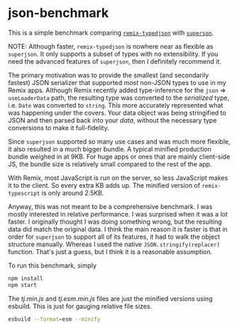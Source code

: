 # json-benchmark

This is a simple benchmark comparing [`remix-typedjson`](https://github.com/kiliman/remix-typedjson) with [`superson`](https://github.com/blitz-js/superjson).

NOTE: Although faster, `remix-typedjson` is nowhere near as flexible as `superjson`. It only supports a subset of types with no extensibility. If you need the advanced features of `superjson`, then I definitely recommend it.

The primary motivation was to provide the smallest (and secondarily fastest) JSON serializer that supported _most_ non-JSON types to use in my Remix apps. Although Remix recently added type-inference for the `json` => `useLoaderData` path, the resulting type was converted to the _serialized_ type, i.e. `Date` was converted to `string`. This more accurately represented what was happening under the covers. Your data object was being stringified to JSON and then parsed back into your _data_, without the necessary type conversions to make it full-fidelity.

Since `superjson` supported so many use cases and was much more flexible, it also resulted in a much bigger bundle. A typical minified production bundle weighed in at 9KB. For huge apps or ones that are mainly client-side JS, the bundle size is relatively small compared to the rest of the app.

With Remix, most JavaScript is run on the server, so less JavaScript makes it to the client. So every extra KB adds up. The minified version of `remix-typescript` is only around 2.5KB.

Anyway, this was not meant to be a comprehensive benchmark. I was mostly interested in relative performance. I was surprised when it was a lot faster. I originally thought I was doing something wrong, but the resulting data did match the original data. I think the main reason it is faster is that in order for `superjson` to support all of its features, it had to walk the object structure manually. Whereas I used the native `JSON.stringify(replacer)` function. That's just a guess, but I think it is a reasonable assumption.

To run this benchmark, simply

```bash
npm install
npm start
```

The _tj.min.js_ and _tj.esm.min.js_ files are just the minified versions using esbuild. This is just for gauging relative file sizes.

```bash
esbuild --format=esm --minify
```

